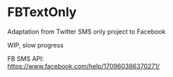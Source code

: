 # FBTextOnly
Adaptation from Twitter SMS only project to Facebook

WIP, slow progress

FB SMS API:
<br/>
https://www.facebook.com/help/170960386370271/
